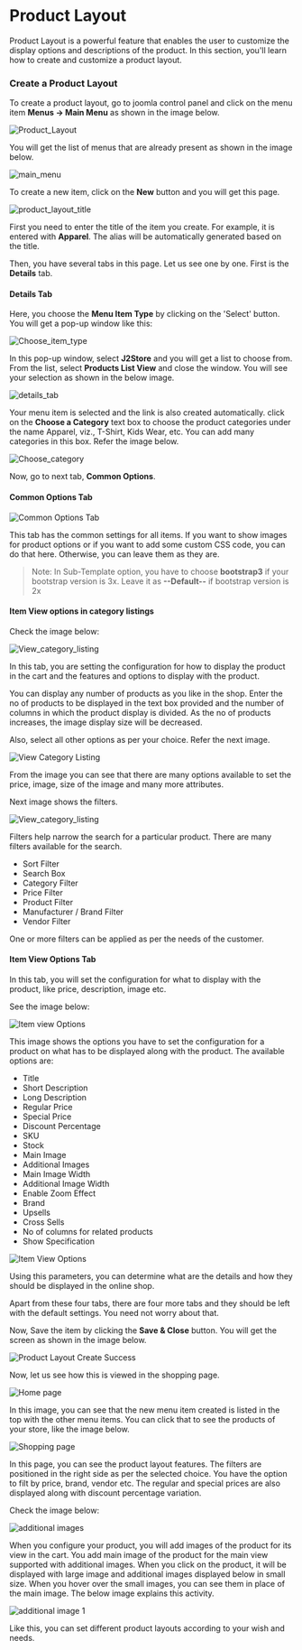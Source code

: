 # Product Layout

Product Layout is a powerful feature that enables the user to customize the display options and descriptions of the product. In this section, you'll learn how to create and customize a product layout.

### Create a Product Layout
To create a product layout, go to joomla control panel and click on the menu item **Menus -> Main Menu** as shown in the image below.

![Product_Layout](product_layout_create_1.png)

You will get the list of menus that are already present as shown in the image below.

![main_menu](product_layout_main_menu.png)

To create a new item, click on the **New** button and you will get this page.

![product_layout_title](product_layout_create_title.png)

First you need to enter the title of the item you create. For example, it is entered with **Apparel**. The alias will be automatically generated based on the title.

Then, you have several tabs in this page. Let us see one by one. First is the **Details** tab.

#### Details Tab
Here, you choose the **Menu Item Type** by clicking on the 'Select' button. You will get a pop-up window like this:

![Choose_item_type](product_layout_create_item_type.png)

In this pop-up window, select **J2Store** and you will get a list to choose from. From the list, select **Products List View** and close the window. You will see your selection as shown in the below image.

![details_tab](product_layout_create_details_tab.png)

Your menu item is selected and the link is also created automatically. click on the **Choose a Category** text box to choose the product categories under the name Apparel, viz., T-Shirt, Kids Wear, etc. You can add many categories in this box. Refer the image below.

![Choose_category](product_layout_create_choose_category.png)

Now, go to next tab, **Common Options**.

#### Common Options Tab
![Common Options Tab](product_layout_create_common_options_1.png)

This tab has the common settings for all items. If you want to show images for product options or if you want to add some custom CSS code, you can do that here. Otherwise, you can leave them as they are.

>Note: In Sub-Template option, you have to choose **bootstrap3** if your bootstrap version is 3x. Leave it as **--Default--** if bootstrap version is 2x

#### Item View options in category listings
Check the image below:

![View_category_listing](product_layout_view_category_1.png)

In this tab, you are setting the configuration for how to display the product in the cart and the features and options to display with the product.

You can display any number of products as you like in the shop. Enter the no of products to be displayed in the text box provided and the number of columns in which the product display is divided.
As the no of products increases, the image display size will be decreased. 

Also, select all other options as per your choice. Refer the next image.

![View Category Listing](product_layout_view_category_2.png)

From the image you can see that there are many options available to set the price, image, size of the image and many more attributes.

Next image shows the filters.

![View_category_listing](product_layout_view_category_3.png)

Filters help narrow the search for a particular product. There are many filters available for the search. 

* Sort Filter
* Search Box
* Category Filter
* Price Filter
* Product Filter
* Manufacturer / Brand Filter
* Vendor Filter

One or more filters can be applied as per the needs of the customer.

#### Item View Options Tab

In this tab, you will set the configuration for what to display with the product, like price, description, image etc.

See the image below:

![Item view Options](product_layout_item_view_options_1.png)

This image shows the options you have to set the configuration for a product on what has to be displayed along with the product. The available options are: 

* Title
* Short Description
* Long Description
* Regular Price
* Special Price
* Discount Percentage
* SKU
* Stock
* Main Image
* Additional Images
* Main Image Width
* Additional Image Width
* Enable Zoom Effect
* Brand 
* Upsells
* Cross Sells
* No of columns for related products
* Show Specification

![Item View Options](product_layout_item_view_options_2.png)

Using this parameters, you can determine what are the details and how they should be displayed in the online shop.

Apart from these four tabs, there are four more tabs and they should be left with the default settings. You need not worry about that.

Now, Save the item by clicking the **Save & Close** button. You will get the screen as shown in the image below.

![Product Layout Create Success](product_layout_create_success.png)

Now, let us see how this is viewed in the shopping page. 

![Home page](product_layout_frontend_home.png)

In this image, you can see that the new menu item created is listed in the top with the other menu items. You can click that to see the products of your store, like the image below.

![Shopping page](product_layout_frontend_apparel.png)

In this page, you can see the product layout features. The filters are positioned in the right side as per the selected choice. You have the option to filt by price, brand, vendor etc. The regular and special prices are also displayed along with discount percentage variation. 

Check the image below: 

![additional images](prod_layout_addnl_images.png)

When you configure your product, you will add images of the product for its view in the cart. You add main image of the product for the main view supported with additional images. When you click on the product, it will be displayed with large image and additional images displayed below in small size. When you hover over the small images, you can see them in place of the main image. The below image explains this activity.

![additional image 1](prod_layout_addnl_images_1.png)

Like this, you can set different product layouts according to your wish and needs.


